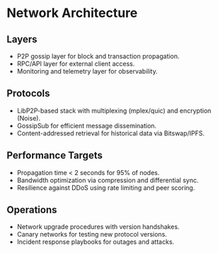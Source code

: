 # Network Architecture

## Layers
- P2P gossip layer for block and transaction propagation.
- RPC/API layer for external client access.
- Monitoring and telemetry layer for observability.

## Protocols
- LibP2P-based stack with multiplexing (mplex/quic) and encryption (Noise).
- GossipSub for efficient message dissemination.
- Content-addressed retrieval for historical data via Bitswap/IPFS.

## Performance Targets
- Propagation time < 2 seconds for 95% of nodes.
- Bandwidth optimization via compression and differential sync.
- Resilience against DDoS using rate limiting and peer scoring.

## Operations
- Network upgrade procedures with version handshakes.
- Canary networks for testing new protocol versions.
- Incident response playbooks for outages and attacks.
